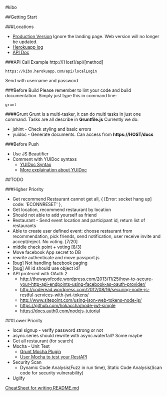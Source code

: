 #kibo


##Getting Start


###Locations
* [Production Version](https://kibo.herokuapp.com/)
Ignore the landing page. Web version will no longer be updated.
* [Herokuapp log](https://addons-sso.heroku.com/apps/kibo/addons/papertrail:choklad)
* [API Doc](https://kibo.herokuapp.com/docs)


###API Call Example
http://[Host]/api/[method]
```
https://kibo.herokuapp.com/api/localLogin
```
Send with username and password


###Before Build
Please remember to lint your code and build documentation.
Simply just type this in command line:
```
grunt
```

####Grunt
Grunt is a multi-tasker, it can do multi tasks in just one command. Tasks are all describe in **Gruntfile.js**
Currently we do:
* jshint - Check styling and basic errors
* yuidoc - Generate documents. Can access from **https://HOST/docs**

###Before Push
* Use JS Beautifier
* Comment with YUIDoc syntaxs
    * [YUIDoc Syntax](http://yui.github.io/yuidoc/syntax/index.html)
    * [More explaination about YUIDoc](http://code.tutsplus.com/tutorials/documenting-javascript-with-yuidoc--net-25324)

##TODO

###Higher Priority

* Get recommend Restaurant cannot get all, { [Error: socket hang up] code: 'ECONNRESET' }, 
* Get location, recommend restaurant by location
* Should not able to add yourself as friend
* Restaurant - Send event location and participant id, return list of restaurants
* Able to create user defined event: choose restaurant from recommendation, pick friends, send notification, user receive invite and accept/reject. No voting. [7/20]
* middle check point + voting [8/3]
* Move facebook App secret to DB
* rewrite authenticate and move passport.js
* [bug] Not handling facebook paging
* [bug] All id should use object id?
* API proteced with OAuth 2
    * http://thewayofcode.wordpress.com/2013/11/25/how-to-secure-your-http-api-endpoints-using-facebook-as-oauth-provider/
    * http://coderead.wordpress.com/2012/08/16/securing-node-js-restful-services-with-jwt-tokens/
    * http://www.sitepoint.com/using-json-web-tokens-node-js/
    * https://github.com/hokaccha/node-jwt-simple
    * https://docs.auth0.com/nodejs-tutorial


###Lower Priority

* local signup - verify password strong or not
* async.series should rewrite with async.waterfall? Some maybe
* Get all restaurant (for search)
* Mocha - Unit Test
    * [Grunt Mocha Plugin](https://github.com/pghalliday/grunt-mocha-test)
    * [User Mocha to test your RestAPI](http://thewayofcode.wordpress.com/2013/04/21/how-to-build-and-test-rest-api-with-nodejs-express-mocha/)
* Security Scan
    * Dynamic Code Analysis(Fuzz in run time), Static Code Analysis(Scan code for security vulnerability)
* Uglify


[CheatSheet for writing README.md](https://github.com/adam-p/markdown-here/wiki/Markdown-Cheatsheet)